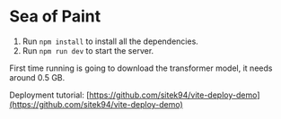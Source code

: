 # Sea of Paint

1. Run `npm install` to install all the dependencies.
2. Run `npm run dev` to start the server.

First time running is going to download the transformer model, it needs around 0.5 GB.

Deployment tutorial: [https://github.com/sitek94/vite-deploy-demo](https://github.com/sitek94/vite-deploy-demo)